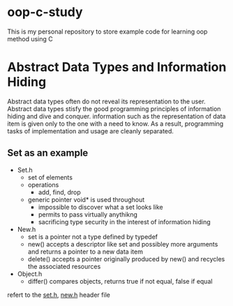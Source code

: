 # oop-c-study
This is my personal repository to store example code for learning oop method using C

# Abstract Data Types and Information Hiding
Abstract data types often do not reveal its representation to the user. Abstract data types stisfy the good programming principles of information hiding and dive and conquer. information such as the representation of data item is given only to the one with a need to know. As a result, programming tasks of implementation and usage are cleanly separated.

## Set as an example

- Set.h
   - set of elements
   - operations
      - add, find, drop
   - generic pointer void* is used throughout
      - impossible to discover what a set looks like
      - permits to pass virtually anythikng
      - sacrificing type security in the interest of information hiding
- New.h
   - set is a pointer not a type defined by typedef
   - new() accepts a descriptor like set and possibley more arguments and returns a pointer to a new data item
   - delete() accepts a pointer originally produced by new() and recycles the associated resources
- Object.h
   - differ() compares objects, returns true if not equal, false if equal

refert to the [set.h](oop-c/src/set.h), [new.h](oop-c/src/new.h) header file
